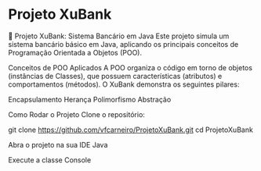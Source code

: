 # Projeto XuBank
🏦 Projeto XuBank: Sistema Bancário em Java
Este projeto simula um sistema bancário básico em Java, aplicando os principais conceitos de Programação Orientada a Objetos (POO).

Conceitos de POO Aplicados
A POO organiza o código em torno de objetos (instâncias de Classes), que possuem características (atributos) e comportamentos (métodos). O XuBank demonstra os seguintes pilares:

Encapsulamento
Herança
Polimorfismo
Abstração


Como Rodar o Projeto
Clone o repositório:

git clone https://github.com/vfcarneiro/ProjetoXuBank.git
cd ProjetoXuBank

Abra o projeto na sua IDE Java 

Execute a classe Console
